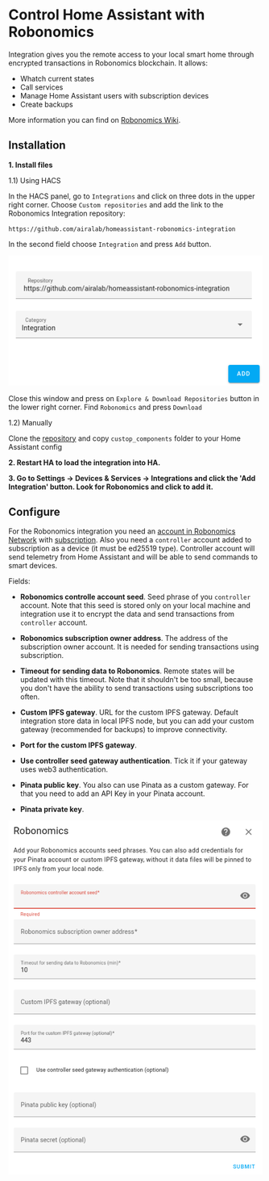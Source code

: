 # Control Home Assistant with Robonomics

Integration gives you the remote access to your local smart home through encrypted transactions in Robonomics blockchain. It allows:

* Whatch current states
* Call services
* Manage Home Assistant users with subscription devices
* Create backups

More information you can find on [Robonomics Wiki](https://wiki.robonomics.network/docs/en/home-assistant-begin/).

## Installation

**1. Install files**

1.1) Using HACS

In the HACS panel, go to `Integrations` and click on three dots in the upper right corner. Choose `Custom repositories` and add the link to the Robonomics Integration repository:
```
https://github.com/airalab/homeassistant-robonomics-integration
```
In the second field choose `Integration` and press `Add` button.

![robonomics-users](images/hacs.png)

Close this window and press on `Explore & Download Repositories` button in the lower right corner. Find `Robonomics` and press `Download`

1.2) Manually

Clone the [repository](https://github.com/airalab/homeassistant-robonomics-integration) and copy `custop_components` folder to your Home Assistant config

**2. Restart HA to load the integration into HA.**

**3. Go to Settings -> Devices & Services -> Integrations and click the 'Add Integration' button. Look for Robonomics and click to add it.**

## Configure

For the Robonomics integration you need an [account in Robonomics Network](https://wiki.robonomics.network/docs/en/create-account-in-dapp/) with [subscription](https://wiki.robonomics.network/docs/en/get-subscription/). Also you need a `controller` account added to subscription as a device (it must be ed25519 type). Controller account will send telemetry from Home Assistant and will be able to send commands to smart devices. 

Fields:

* **Robonomics controlle account seed**. 
Seed phrase of you `controller` account. Note that this seed is stored only on your local machine and integration use it to encrypt the data and send transactions from `controller` account.

* **Robonomics subscription owner address**. 
The address of the subscription owner account. It is needed for sending transactions using subscription.

* **Timeout for sending data to Robonomics**. 
Remote states will be updated with this timeout. Note that it shouldn't be too small, because you don't have the ability to send transactions using subscriptions too often.

* **Custom IPFS gateway**.
URL for the custom IPFS gateway. Default integration store data in local IPFS node, but you can add your custom gateway (recommended for backups) to improve connectivity.

* **Port for the custom IPFS gateway**.

* **Use controller seed gateway authentication**.
Tick it if your gateway uses web3 authentication.

* **Pinata public key**.
You also can use Pinata as a custom gateway. For that you need to add an API Key in your Pinata account.

* **Pinata private key**.

![robonomics-users](images/integration-readme.png)
